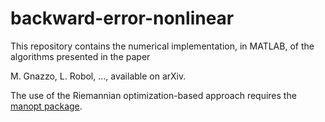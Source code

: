 # backward-error-nonlinear
This repository contains the numerical implementation, in MATLAB, of the algorithms presented in the paper

M. Gnazzo, L. Robol, ..., available on arXiv.

The use of the Riemannian optimization-based approach requires the [manopt package](https://www.manopt.org/index.html).



